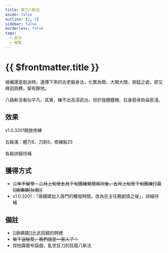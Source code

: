 ```yaml
---
title: 柴刀八斬法
aside: false
outline: [2, 3]
sidebar: false
borderless: false
tags:
  - 武功
  - 秘笈
---
```


# {{ $frontmatter.title }}

<BookItemIcon :size="`medium`" :needLink="false" :no="2007" :style="'float: right;'"></BookItemIcon>
峨嵋還是劍派時，遺傳下來的古老鍛身法，化繁為簡，大開大闊，剛猛之處，卻又峰迴路轉，留有餘地。
<br><br>
八路斬法看似平凡，其實，練不出高深武功，但於強健體魄、拉身筋骨助益匪淺。
<br clear="all" />

## 效果

v1.0.3201開放修練
<br><br>
五級滿：體力8、刀劍5，修練點25
<br><br>
各級詳細待補

## 獲得方式

- ~~二年不留學－二月上旬至五月下旬團練累積兩次後，五月上旬至下旬團練打贏[[唐嬌嬌|狄傲]]~~
- v1.0.3201：「唐嬌嬌加入唐門的觸發時間，改為在主任務劇情之後」，詳細待補

## 備註

- [[唐嬌嬌]]比武招親的聘禮
- ~~收下這秘笈，我們就是一家人了！~~
- 捏他霹靂布袋戲，亂世狂刀的狂龍八斬法